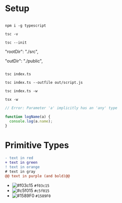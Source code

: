 # Setup

```#!/bin/sh

npm i -g typescript

tsc -v

tsc --init
```

"rootDir": "./src",

"outDir": "./public",

```#!/bin/sh

tsc index.ts

tsc index.ts --outfile out/script.js

tsc index.ts -w

tsx -w
```

```typescript
// Error: Parameter 'a' implicitly has an 'any' type

function logName(a) {
  console.log(a.name);
}
```

# Primitive Types

```diff
- text in red
+ text in green
! text in orange
# text in gray
@@ text in purple (and bold)@@
```

- ![#f03c15](https://via.placeholder.com/15/f03c15/000000?text=+) `#f03c15`
- ![#c5f015](https://via.placeholder.com/15/c5f015/000000?text=+) `#c5f015`
- ![#1589F0](https://via.placeholder.com/15/1589F0/000000?text=+) `#1589F0`